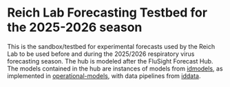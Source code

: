 # Reich Lab Forecasting Testbed for the 2025-2026 season

This is the sandbox/testbed for experimental forecasts used by the Reich Lab to be used before and during the 2025/2026 respiratory virus forecasting season. The hub is modeled after the FluSight Forecast Hub. The models contained in the hub are instances of models from [idmodels](https://github.com/reichlab/idmodels), as implemented in [operational-models](https://github.com/reichlab/operational-models/), with data pipelines from [iddata](https://github.com/reichlab/iddata/).

